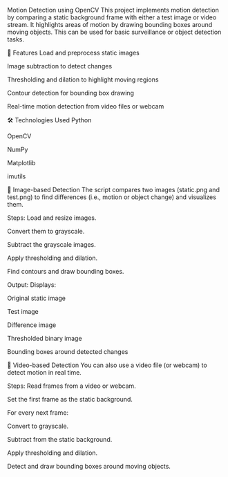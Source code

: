 Motion Detection using OpenCV
This project implements motion detection by comparing a static background frame with either a test image or video stream. It highlights areas of motion by drawing bounding boxes around moving objects. This can be used for basic surveillance or object detection tasks.

🧠 Features
Load and preprocess static images

Image subtraction to detect changes

Thresholding and dilation to highlight moving regions

Contour detection for bounding box drawing

Real-time motion detection from video files or webcam

🛠️ Technologies Used
Python

OpenCV

NumPy

Matplotlib

imutils

📸 Image-based Detection
The script compares two images (static.png and test.png) to find differences (i.e., motion or object change) and visualizes them.

Steps:
Load and resize images.

Convert them to grayscale.

Subtract the grayscale images.

Apply thresholding and dilation.

Find contours and draw bounding boxes.

Output:
Displays:

Original static image

Test image

Difference image

Thresholded binary image

Bounding boxes around detected changes

🎥 Video-based Detection
You can also use a video file (or webcam) to detect motion in real time.

Steps:
Read frames from a video or webcam.

Set the first frame as the static background.

For every next frame:

Convert to grayscale.

Subtract from the static background.

Apply thresholding and dilation.

Detect and draw bounding boxes around moving objects.
